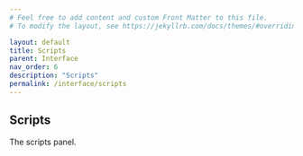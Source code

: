 ```yaml
---
# Feel free to add content and custom Front Matter to this file.
# To modify the layout, see https://jekyllrb.com/docs/themes/#overriding-theme-defaults

layout: default
title: Scripts
parent: Interface
nav_order: 6
description: "Scripts"
permalink: /interface/scripts
---
```


## Scripts

The scripts panel.
